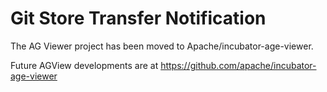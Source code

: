 
# Git Store Transfer Notification

The AG Viewer project has been moved to Apache/incubator-age-viewer.

Future AGView developments are at https://github.com/apache/incubator-age-viewer 


<!-- [![PRs Welcome](https://img.shields.io/badge/PRs-welcome-brightgreen.svg?style=flat-square)](http://makeapullrequest.com)
# Goal of AGViewer

AGViewer is graph visualisation tool, for AgensGraph or Apache AGE.

# Recommend Node Version & install module
- node js 14.16.0
- npm install pm2

# How to use this image
```
docker run \
    --publish=3001:3001 \
    --name=agviewer \
    bitnine/agviewer:latest
```

# How to run using command
```
npm run setup
npm run start
```
# How to build using command
```
npm run setup-backend
npm run build-front
pm2 stop ag-viewer-develop
pm2 delete ag-viewer-develop
pm2 start ecosystem.config.js
```

# License
AGViewer is licensed under the Apache License, Version 2.0. See LICENSE for the full license text. -->
